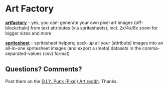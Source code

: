 # Art Factory


[**artfactory**](artfactory) - yes, you can! generate your own pixel art images (off-blockchain) from text attributes (via spritesheets); incl. 2x/4x/8x zoom for bigger sizes and more

[**spritesheet**](spritesheet)  - spritesheet helpers; pack-up all your (attribute) images into an all-in-one spritesheet images (and export a (meta) datasets in the comma-separated-values (csv) format)






## Questions? Comments?

Post them on the [D.I.Y. Punk (Pixel) Art reddit](https://old.reddit.com/r/DIYPunkArt). Thanks.


